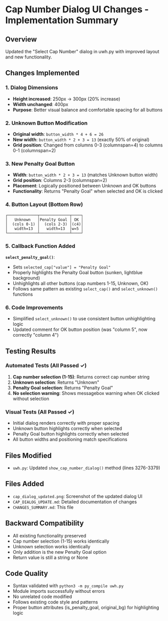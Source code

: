 # Cap Number Dialog UI Changes - Implementation Summary

## Overview
Updated the "Select Cap Number" dialog in uwh.py with improved layout and new functionality.

## Changes Implemented

### 1. Dialog Dimensions
- **Height increased**: 250px → 300px (20% increase)
- **Width unchanged**: 400px
- **Purpose**: Better visual balance and comfortable spacing for all buttons

### 2. Unknown Button Modification
- **Original width**: `button_width * 4 + 6 = 26`
- **New width**: `button_width * 2 + 3 = 13` (exactly 50% of original)
- **Grid position**: Changed from columns 0-3 (columnspan=4) to columns 0-1 (columnspan=2)

### 3. New Penalty Goal Button
- **Width**: `button_width * 2 + 3 = 13` (matches Unknown button width)
- **Grid position**: Columns 2-3 (columnspan=2)
- **Placement**: Logically positioned between Unknown and OK buttons
- **Functionality**: Returns "Penalty Goal" when selected and OK is clicked

### 4. Button Layout (Bottom Row)
```
┌─────────────┬─────────────┬────┐
│   Unknown   │Penalty Goal │ OK │
│  (cols 0-1) │  (cols 2-3) │(c4)│
│   width=13  │   width=13  │w=5 │
└─────────────┴─────────────┴────┘
```

### 5. Callback Function Added
**`select_penalty_goal()`**:
- Sets `selected_cap["value"] = "Penalty Goal"`
- Properly highlights the Penalty Goal button (sunken, lightblue background)
- Unhighlights all other buttons (cap numbers 1-15, Unknown, OK)
- Follows same pattern as existing `select_cap()` and `select_unknown()` functions

### 6. Code Improvements
- Simplified `select_unknown()` to use consistent button unhighlighting logic
- Updated comment for OK button position (was "column 5", now correctly "column 4")

## Testing Results

### Automated Tests (All Passed ✓)
1. **Cap number selection (1-15)**: Returns correct cap number string
2. **Unknown selection**: Returns "Unknown" 
3. **Penalty Goal selection**: Returns "Penalty Goal"
4. **No selection warning**: Shows messagebox warning when OK clicked without selection

### Visual Tests (All Passed ✓)
- Initial dialog renders correctly with proper spacing
- Unknown button highlights correctly when selected
- Penalty Goal button highlights correctly when selected
- All button widths and positioning match specifications

## Files Modified
- `uwh.py`: Updated `show_cap_number_dialog()` method (lines 3276-3379)

## Files Added
- `cap_dialog_updated.png`: Screenshot of the updated dialog UI
- `CAP_DIALOG_UPDATE.md`: Detailed documentation of changes
- `CHANGES_SUMMARY.md`: This file

## Backward Compatibility
- All existing functionality preserved
- Cap number selection (1-15) works identically
- Unknown selection works identically
- Only addition is the new Penalty Goal option
- Return value is still a string or None

## Code Quality
- Syntax validated with `python3 -m py_compile uwh.py`
- Module imports successfully without errors
- No unrelated code modified
- Follows existing code style and patterns
- Proper button attributes (is_penalty_goal, original_bg) for highlighting logic
